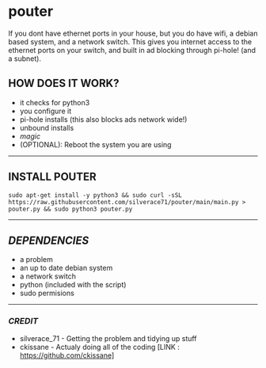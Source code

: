 # pouter
If you dont have ethernet ports in your house, but you do have wifi, a debian based system, and a network switch. This gives you internet access to the ethernet ports on your switch, and built in ad blocking through pi-hole! (and a subnet).

## **HOW DOES IT WORK?**
- it checks for python3
- you configure it
- pi-hole installs (this also blocks ads network wide!)
- unbound installs
- *magic*
- (OPTIONAL): Reboot the system you are using
---

## **INSTALL POUTER**
```
sudo apt-get install -y python3 && sudo curl -sSL https://raw.githubusercontent.com/silverace71/pouter/main/main.py > pouter.py && sudo python3 pouter.py
```
---
## ***DEPENDENCIES***
- a problem
- an up to date debian system
- a network switch
- python (included with the script)
- sudo permisions 
---
### *CREDIT*
- silverace_71 - Getting the problem and tidying up stuff
- ckissane - Actualy doing all of the coding [LINK : https://github.com/ckissane]